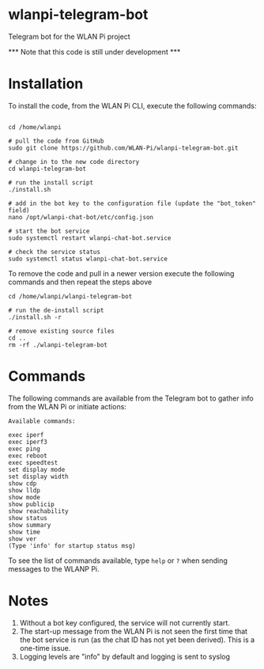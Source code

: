 # wlanpi-telegram-bot

Telegram bot for the WLAN Pi project

*** Note that this code is still under development ***

# Installation

To install the code, from the WLAN Pi CLI, execute the following commands:

```

cd /home/wlanpi

# pull the code from GitHub
sudo git clone https://github.com/WLAN-Pi/wlanpi-telegram-bot.git

# change in to the new code directory
cd wlanpi-telegram-bot

# run the install script
./install.sh

# add in the bot key to the configuration file (update the "bot_token" field)
nano /opt/wlanpi-chat-bot/etc/config.json

# start the bot service
sudo systemctl restart wlanpi-chat-bot.service

# check the service status
sudo systemctl status wlanpi-chat-bot.service
```

To remove the code and pull in a newer version execute the following commands and then repeat the steps above

```
cd /home/wlanpi/wlanpi-telegram-bot

# run the de-install script
./install.sh -r

# remove existing source files
cd ..
rm -rf ./wlanpi-telegram-bot

```

# Commands

The following commands are available from the Telegram bot to gather info from the WLAN Pi or initiate actions:

```
Available commands:

exec iperf
exec iperf3
exec ping
exec reboot
exec speedtest
set display mode
set display width
show cdp
show lldp
show mode
show publicip
show reachability
show status
show summary
show time
show ver
(Type 'info' for startup status msg)
```

To see the list of commands available, type `help` or `?` when sending messages to the WLANP Pi.

# Notes

1. Without a bot key configured, the service will not currently start.
2. The start-up message from the WLAN Pi is not seen the first time that the bot service is run (as the chat ID has not yet been derived). This is a one-time issue.
3. Logging levels are "info" by default and logging is sent to syslog



